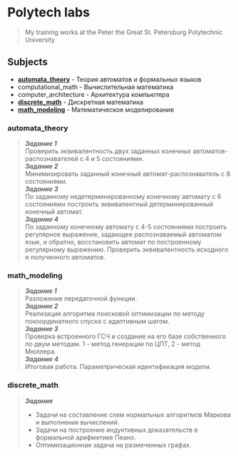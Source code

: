 # Polytech labs

> My training works at the Peter the Great St. Petersburg Polytechnic University

## Subjects

+ [__automata_theory__](#automata_theory)  - Теория автоматов и формальных языков 
+ computational_math - Вычислительная математика
+ computer_architecture - Архитектура компьютера
+ [__discrete_math__](#discrete_math) - Дискретная математика
+ [__math_modeling__](#math_modeling) - Математическое моделирование

### automata_theory
> ***Задание 1*** \
> Проверить эквивалентность двух заданных конечных автоматов-распознавателей с 4 и 5 состояниями.\
> ***Задание 2*** \
> Минимизировать заданный конечный автомат-распознаватель с 8 состояниями. \
> ***Задание 3*** \
> По заданному недетерминированному конечному автомату с 6 состояниями построить эквивалентный детерминированный конечный автомат.\
> ***Задание 4*** \
> По заданному конечному автомату с 4-5 состояниями построить регулярное выражение, задающее распознаваемый автоматом язык, и обратно, восстановить автомат по построенному регулярному выражению. Проверить эквивалентность исходного и полученного автоматов.

### math_modeling
> ***Задание 1*** \
> Разложение передаточной функции. \
> ***Задание 2*** \
> Реализация алгоритма поисковой оптимизации по методу покоординатного спуска с адаптивным шагом. \
> ***Задание 3*** \
> Проверка встроенного ГСЧ и создание на его базе собственного по двум методам. 1 - метод генерации
> по ЦПТ, 2 - метод Мюллера. \
> ***Задание 4*** \
> Итоговая работа. Параметрическая идентификация модели.
 
### discrete_math
> ***Задания*** 
> - Задачи на составление схем нормальных алгоритмов Маркова и выполнения вычислений. 
> - Задачи на построение индуктивных доказательств в формальной арифметике Пеано. 
> - Оптимизационная задача на размеченных графах.
